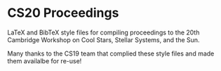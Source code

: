 CS20 Proceedings
================
LaTeX and BibTeX style files for compiling proceedings to the 20th Cambridge Workshop
on Cool Stars, Stellar Systems, and the Sun.

Many thanks to the CS19 team that complied these style files and made them availalbe for re-use!